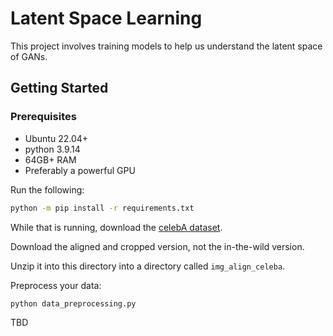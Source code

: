 # Latent Space Learning
This project involves training models to help us understand the latent space of GANs.

## Getting Started
### Prerequisites
- Ubuntu 22.04+
- python 3.9.14
- 64GB+ RAM
- Preferably a powerful GPU

Run the following:
```bash
python -m pip install -r requirements.txt
```

While that is running, download the [celebA dataset](https://mmlab.ie.cuhk.edu.hk/projects/CelebA.html).

Download the aligned and cropped version, not the in-the-wild version.

Unzip it into this directory into a directory called `img_align_celeba`.

Preprocess your data:
```bash
python data_preprocessing.py
```

TBD
